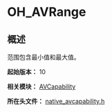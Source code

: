# OH_AVRange

## 概述

范围包含最小值和最大值。

**起始版本：** 10

**相关模块：** [AVCapability](capi-avcapability.md)

**所在头文件：** [native_avcapability.h](capi-native-avcapability-h.md)

